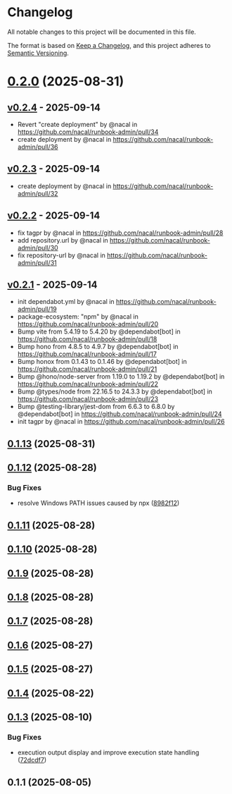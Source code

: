 # Changelog

All notable changes to this project will be documented in this file.

The format is based on [Keep a Changelog](https://keepachangelog.com/en/1.0.0/),
and this project adheres to [Semantic Versioning](https://semver.org/spec/v2.0.0.html).



# [0.2.0](https://github.com/nacal/runbook-admin/compare/v0.1.13...v0.2.0) (2025-08-31)

## [v0.2.4](https://github.com/nacal/runbook-admin/compare/v0.2.3...v0.2.4) - 2025-09-14
- Revert "create deployment" by @nacal in https://github.com/nacal/runbook-admin/pull/34
- create deployment by @nacal in https://github.com/nacal/runbook-admin/pull/36

## [v0.2.3](https://github.com/nacal/runbook-admin/compare/v0.2.2...v0.2.3) - 2025-09-14
- create deployment by @nacal in https://github.com/nacal/runbook-admin/pull/32

## [v0.2.2](https://github.com/nacal/runbook-admin/compare/v0.2.1...v0.2.2) - 2025-09-14
- fix tagpr by @nacal in https://github.com/nacal/runbook-admin/pull/28
- add repository.url by @nacal in https://github.com/nacal/runbook-admin/pull/30
- fix repository-url by @nacal in https://github.com/nacal/runbook-admin/pull/31

## [v0.2.1](https://github.com/nacal/runbook-admin/compare/v0.2.0...v0.2.1) - 2025-09-14
- init dependabot.yml by @nacal in https://github.com/nacal/runbook-admin/pull/19
- package-ecosystem: "npm" by @nacal in https://github.com/nacal/runbook-admin/pull/20
- Bump vite from 5.4.19 to 5.4.20 by @dependabot[bot] in https://github.com/nacal/runbook-admin/pull/18
- Bump hono from 4.8.5 to 4.9.7 by @dependabot[bot] in https://github.com/nacal/runbook-admin/pull/17
- Bump honox from 0.1.43 to 0.1.46 by @dependabot[bot] in https://github.com/nacal/runbook-admin/pull/21
- Bump @hono/node-server from 1.19.0 to 1.19.2 by @dependabot[bot] in https://github.com/nacal/runbook-admin/pull/22
- Bump @types/node from 22.16.5 to 24.3.3 by @dependabot[bot] in https://github.com/nacal/runbook-admin/pull/23
- Bump @testing-library/jest-dom from 6.6.3 to 6.8.0 by @dependabot[bot] in https://github.com/nacal/runbook-admin/pull/24
- init tagpr by @nacal in https://github.com/nacal/runbook-admin/pull/26

## [0.1.13](https://github.com/nacal/runbook-admin/compare/v0.1.12...v0.1.13) (2025-08-31)

## [0.1.12](https://github.com/nacal/runbook-admin/compare/v0.1.11...v0.1.12) (2025-08-28)


### Bug Fixes

* resolve Windows PATH issues caused by npx ([8982f12](https://github.com/nacal/runbook-admin/commit/8982f12d951f6a89a4a5e02ccda22944a3e88151))

## [0.1.11](https://github.com/nacal/runbook-admin/compare/v0.1.10...v0.1.11) (2025-08-28)

## [0.1.10](https://github.com/nacal/runbook-admin/compare/v0.1.9...v0.1.10) (2025-08-28)

## [0.1.9](https://github.com/nacal/runbook-admin/compare/v0.1.8...v0.1.9) (2025-08-28)

## [0.1.8](https://github.com/nacal/runbook-admin/compare/v0.1.7...v0.1.8) (2025-08-28)

## [0.1.7](https://github.com/nacal/runbook-admin/compare/v0.1.6...v0.1.7) (2025-08-28)

## [0.1.6](https://github.com/nacal/runbook-admin/compare/v0.1.5...v0.1.6) (2025-08-27)

## [0.1.5](https://github.com/nacal/runbook-admin/compare/v0.1.4...v0.1.5) (2025-08-27)

## [0.1.4](https://github.com/nacal/runbook-admin/compare/v0.1.3...v0.1.4) (2025-08-22)

## [0.1.3](https://github.com/nacal/runbook-admin/compare/v0.1.1...v0.1.3) (2025-08-10)


### Bug Fixes

* execution output display and improve execution state handling ([72dcdf7](https://github.com/nacal/runbook-admin/commit/72dcdf7a1ba8b0f69d39f015473949e9591190bc))

## 0.1.1 (2025-08-05)
